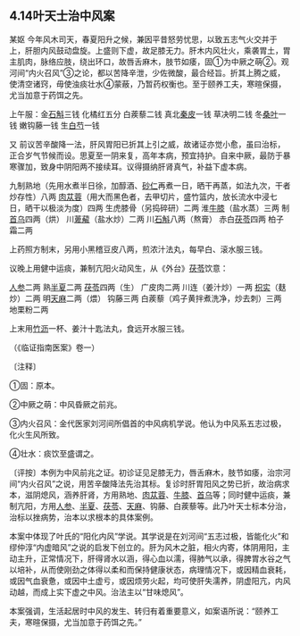 ## 4.14叶天士治中风案

某妪  今年风木司天，春夏阳升之候，兼因平昔怒劳忧思，以致五志气火交并于上，肝胆内风鼓动盘旋。上盛则下虚，故足膝无力。肝木内风壮火，乘袭胃土，胃主肌肉，脉络应肢，绕出环口，故唇舌麻木，肢节如痿，固①为中厥之萌②。观河间“内火召风”③之论，都以苦降辛泄，少佐微酸，最合经旨。折其上腾之威，使清空诸窍，毋使浊痰壮水④蒙蔽，乃暂药权衡也。至于颐养工夫，寒暄保摄，尤当加意于药饵之先。

上午服：金[石斛](https://www.gmzyjc.com/read/bc/bc17-0.4.4.0.0.md)三钱  化橘红五分  白蒺藜二钱  真北[秦皮](https://www.gmzyjc.com/read/bc/bc03-0.2.7.0.0.md)一钱  草决明二钱  冬[桑叶](https://www.gmzyjc.com/read/bc/bc01-1.2.3.0.0.md)一钱  嫩钩藤一钱  生[白芍](https://www.gmzyjc.com/read/bc/bc17-0.3.4.0.0.md)一钱

又  前议苦辛酸降一法，肝风胃阳已折其上引之威，故诸证亦觉小愈，虽曰治标，正合岁气节候而设。思夏至一阴来复，高年本病，预宜持护。自来中厥，最防于暴寒骤加，致身中阴阳两不接续耳。议得摄纳肝肾真气，补益下虚本病。

九制熟地（先用水煮半日徐，加醇酒、[砂仁](https://www.gmzyjc.com/read/bc/bc04-0.0.4.0.0.md)再煮一日，晒干再蒸，如法九次，干者炒存性）八两  [肉苁蓉](https://www.gmzyjc.com/read/bc/bc17-0.2.3.0.0.md)（用大而黑色者，去甲切片，盛竹篮内，放长流水中浸七日，晒干以极淡为度）四两  生虎膝骨（另捣碎研）二两   淮[牛膝](https://www.gmzyjc.com/read/bc/bc12-0.0.21.0.0.md)（盐水蒸）三两  制[首乌](https://www.gmzyjc.com/read/bc/bc17-0.3.2.0.0.md)四两（烘）  川[萆薢](https://www.gmzyjc.com/read/bc/bc05-0.0.14.0.0.md)（盐水炒）二两  川[石斛](https://www.gmzyjc.com/read/bc/bc17-0.4.4.0.0.md)八两（熬膏）  赤白[茯苓](https://www.gmzyjc.com/read/bc/bc05-0.0.1.0.0.md)四两  柏子霜二两

上药照方制末，另用小黑稽豆皮八两，煎浓汁法丸，每早白、滚水服三钱。

议晚上用健中运痰，兼制亢阳火动风生，从《外台》[茯苓](https://www.gmzyjc.com/read/bc/bc05-0.0.1.0.0.md)饮意：

[人参](https://www.gmzyjc.com/read/bc/bc17-0.1.1.0.0.md)二两  熟[半夏](https://www.gmzyjc.com/read/bc/bc16-0.1.1.0.0.md)二两  [茯苓](https://www.gmzyjc.com/read/bc/bc05-0.0.1.0.0.md)四两（生）  广皮肉二两  川连（姜汁炒）一两  [枳实](https://www.gmzyjc.com/read/bc/bc11-0.0.3.0.0.md)（麸炒）二两  明[天麻](https://www.gmzyjc.com/read/bc/bc10-0.0.6.0.0.md)二两（煨）  钩藤三两  白蒺藜（鸡子黄拌煮洗净，炒去刺）三两  地栗粉二两

上末用[竹沥](https://www.gmzyjc.com/read/bc/bc16-0.2.6.0.0.md)一杯、姜汁十匙法丸，食远开水服三钱。

（《临证指南医案》卷一）

〔注释〕

①固：原本。

②中厥之萌：中风昏厥之前兆。

③内火召风：金代医家刘河间所倡首的中风病机学说。他认为中风系五志过极，化火生风所致。

④壮水：痰饮至盛谓之。

〔评按〕本例为中风前兆之证。初诊证见足膝无力，唇舌麻木，肢节如痿，治宗河间“内火召风”之说，用苦辛酸降法先治其标。复诊时肝胃阳风之势已折，故治病求本，滋阴熄风，涵养肝肾，方用熟地、[肉苁蓉](https://www.gmzyjc.com/read/bc/bc17-0.2.3.0.0.md)、[牛膝](https://www.gmzyjc.com/read/bc/bc12-0.0.21.0.0.md)、[首乌](https://www.gmzyjc.com/read/bc/bc17-0.3.2.0.0.md)等；同时健中运痰，兼制亢阳，方用[人参](https://www.gmzyjc.com/read/bc/bc17-0.1.1.0.0.md)、[半夏](https://www.gmzyjc.com/read/bc/bc16-0.1.1.0.0.md)、[茯苓](https://www.gmzyjc.com/read/bc/bc05-0.0.1.0.0.md)、[天麻](https://www.gmzyjc.com/read/bc/bc10-0.0.6.0.0.md)、钩藤、白蒺藜等。此乃叶天士标本分治，治标以挫病势，治本以求根本的具体案例。

本案中体现了叶氏的“阳化内风”学说。其学说是在刘河间“五志过极，皆能化火”和缪仲淳“内虚暗风”之说的启发下创立的。肝为风木之脏，相火内寄，体阴用阳，主动主升，正常情况下，肝得肾水以涵，得心血以濡，得肺气以承，得脾胃水谷之气以培补，从而使刚劲之体得以柔和而保持健康状态，病理情况下，或因精血衰耗，或因气血衰惫，或因中土虚亏，或因烦劳火起，均可使肝失濡养，阴虚阳亢，内风动越，而成上实下虚之中风。治法主以“甘味熄风”。

本案强调，生活起居时中风的发生、转归有着重要意义，如案语所说：“颐养工夫，寒暄保摄，尤当加意于药饵之先。”
